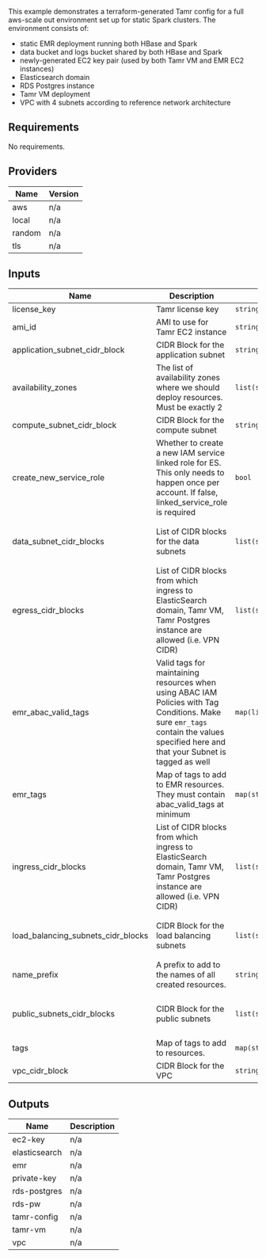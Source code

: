 This example demonstrates a terraform-generated Tamr config for a full aws-scale out environment set up for static Spark clusters. The environment consists of:
- static EMR deployment running both HBase and Spark
- data bucket and logs bucket shared by both HBase and Spark
- newly-generated EC2 key pair (used by both Tamr VM and EMR EC2 instances)
- Elasticsearch domain
- RDS Postgres instance
- Tamr VM deployment
- VPC with 4 subnets according to reference network architecture

<!-- BEGINNING OF PRE-COMMIT-TERRAFORM DOCS HOOK -->
## Requirements

No requirements.

## Providers

| Name | Version |
|------|---------|
| aws | n/a |
| local | n/a |
| random | n/a |
| tls | n/a |

## Inputs

| Name | Description | Type | Default | Required |
|------|-------------|------|---------|:--------:|
| license\_key | Tamr license key | `string` | n/a | yes |
| ami\_id | AMI to use for Tamr EC2 instance | `string` | `""` | no |
| application\_subnet\_cidr\_block | CIDR Block for the application subnet | `string` | `"10.0.0.0/24"` | no |
| availability\_zones | The list of availability zones where we should deploy resources. Must be exactly 2 | `list(string)` | `[]` | no |
| compute\_subnet\_cidr\_block | CIDR Block for the compute subnet | `string` | `"10.0.1.0/24"` | no |
| create\_new\_service\_role | Whether to create a new IAM service linked role for ES. This only needs to happen once per account. If false, linked\_service\_role is required | `bool` | `"false"` | no |
| data\_subnet\_cidr\_blocks | List of CIDR blocks for the data subnets | `list(string)` | <pre>[<br>  "10.0.2.0/24",<br>  "10.0.3.0/24"<br>]</pre> | no |
| egress\_cidr\_blocks | List of CIDR blocks from which ingress to ElasticSearch domain, Tamr VM, Tamr Postgres instance are allowed (i.e. VPN CIDR) | `list(string)` | <pre>[<br>  "0.0.0.0/0"<br>]</pre> | no |
| emr\_abac\_valid\_tags | Valid tags for maintaining resources when using ABAC IAM Policies with Tag Conditions. Make sure `emr_tags` contain the values specified here and that your Subnet is tagged as well | `map(list(string))` | `{}` | no |
| emr\_tags | Map of tags to add to EMR resources. They must contain abac\_valid\_tags at minimum | `map(string)` | `{}` | no |
| ingress\_cidr\_blocks | List of CIDR blocks from which ingress to ElasticSearch domain, Tamr VM, Tamr Postgres instance are allowed (i.e. VPN CIDR) | `list(string)` | `[]` | no |
| load\_balancing\_subnets\_cidr\_blocks | CIDR Block for the load balancing subnets | `list(string)` | <pre>[<br>  "10.0.4.0/24",<br>  "10.0.5.0/24"<br>]</pre> | no |
| name\_prefix | A prefix to add to the names of all created resources. | `string` | `"tamr-config-complete-test"` | no |
| public\_subnets\_cidr\_blocks | CIDR Block for the public subnets | `list(string)` | <pre>[<br>  "10.0.6.0/24",<br>  "10.0.7.0/24"<br>]</pre> | no |
| tags | Map of tags to add to resources. | `map(string)` | `{}` | no |
| vpc\_cidr\_block | CIDR Block for the VPC | `string` | `"10.0.0.0/16"` | no |

## Outputs

| Name | Description |
|------|-------------|
| ec2-key | n/a |
| elasticsearch | n/a |
| emr | n/a |
| private-key | n/a |
| rds-postgres | n/a |
| rds-pw | n/a |
| tamr-config | n/a |
| tamr-vm | n/a |
| vpc | n/a |

<!-- END OF PRE-COMMIT-TERRAFORM DOCS HOOK -->
